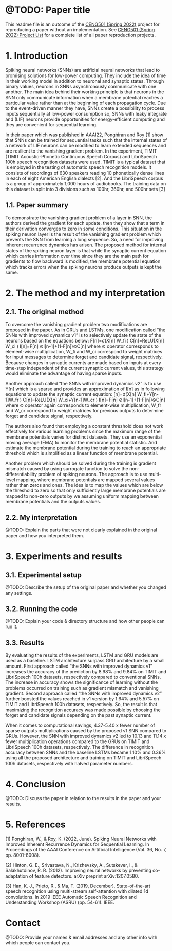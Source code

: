 # @TODO: Paper title

This readme file is an outcome of the [CENG501 (Spring 2022)](https://ceng.metu.edu.tr/~skalkan/DL/) project for reproducing a paper without an implementation. See [CENG501 (Spring 2022) Project List](https://github.com/CENG501-Projects/CENG501-Spring2022) for a complete list of all paper reproduction projects.

# 1. Introduction

Spiking neural networks (SNNs) are artificial neural networks that lead to promising solutions for low-power computing. They include the idea of time in their working model in addition to neuronal and synaptic states. Through binary values, neurons in SNNs asynchronously communicate with one another. The main idea behind their working principle is that neurons in the SNN only communicate information when a membrane potential reaches a particular value rather than at the beginning of each propagation cycle. Due to the event-driven manner they have, SNNs create a possibility to process inputs sequentially at low-power consumption so, SNNs with leaky integrate and (LIF) neurons provide opportunities for energy-efficient computing and they are convenient for sequential learning. 

In their paper which was published in AAAI22, Ponghiran and Roy [1] show that SNNs can be trained for sequential tasks such that the internal states of a network of LIF neurons can be modified to learn extended sequences and are resilient to the vanishing gradient problem. In the experiment, TIMIT (TIMIT Acoustic-Phonetic Continuous Speech Corpus) and LibriSpeech 100h speech recognition datasets were used. TIMIT is a typical dataset that is employed in the testing of automatic speech recognition models. It consists of recordings of 630 speakers reading 10 phonetically dense lines in each of eight American English dialects [2]. And the LibriSpeech corpus is a group of approximately 1,000 hours of audiobooks. The training data on this dataset is split into 3 divisions such as 100hr, 360hr, and 500hr sets [3]

## 1.1. Paper summary

To demonstrate the vanishing gradient problem of a layer in SNN, the authors derived the gradient for each update, then they show that a term in their derivation converges to zero in some conditions. This situation in the spiking neuron layer is the result of the vanishing gradient problem which prevents the SNN from learning a long sequence. So, a need for improving inherent recurrence dynamics has arisen. The proposed method for internal states of the spiking neuron layer is that while the synaptic current equation which carries information over time since they are the main path for gradients to flow backward is modified, the membrane potential equation which tracks errors when the spiking neurons produce outputs is kept the same.

# 2. The method and my interpretation

## 2.1. The original method

To overcome the vanishing gradient problem two modifications are proposed in the paper. As in GRUs and LSTMs, one modification called “the SNNs with improved dynamics v1” is to selectively update the state of the neurons based on the equations below:
F[n]=σ(X[n] W_fi )
C[n]=ReLU(X[n] W_ci )
I[n]=F[n]  ⊙I[n-1]+(1-F[n])⊙C[n]
where ⊙ operator corresponds to element-wise multiplication, W_fi and W_ci correspond to weight matrices for input messages to determine forget and candidate signal, respectively. Because changes in synaptic currents are made based on inputs at every time-step independent of the current synaptic current values, this strategy would eliminate the advantage of having sparse inputs. 

Another approach called “the SNNs with improved dynamics v2” is to use Y[n] which is a sparse and provides an approximation of I[n] as in following equations to update the synaptic current equation:
[n]=σ(X[n] W_fi+Y[n-1]W_fr )
C[n]=ReLU(X[n] W_ci+Y[n-1]W_cr )
I[n]=F[n]  ⊙I[n-1]+(1-F[n])⊙C[n]
where ⊙ operator again corresponds to element-wise multiplication, W_fr and W_cr correspond to weight matrices for previous outputs to determine forget and candidate signal, respectively.

The authors also found that employing a constant threshold does not work effectively for various learning problems since the maximum range of the membrane potentials varies for distinct datasets. They use an exponential moving average (EMA) to monitor the membrane potential statistic. And estimate the membrane potential during the training to reach an appropriate threshold which is simplified as a linear function of membrane potential.

Another problem which should be solved during the training is gradient mismatch caused by using surrogate function to solve the non-differentiability problem of spiking neurons. The approach is to use multi-level mapping, where membrane potentials are mapped several values rather than zeros and ones. The idea is to map the values which are below the threshold to zero so that only sufficiently large membrane potentials are mapped to non-zero outputs by we assuming uniform mapping between membrane potentials and the outputs values.

## 2.2. My interpretation 

@TODO: Explain the parts that were not clearly explained in the original paper and how you interpreted them.

# 3. Experiments and results

## 3.1. Experimental setup

@TODO: Describe the setup of the original paper and whether you changed any settings.

## 3.2. Running the code

@TODO: Explain your code & directory structure and how other people can run it.

## 3.3. Results

By evaluating the results of the experiments, LSTM and GRU models are used as a baseline. LSTM architecture surpass GRU architecture by a small amount.  First approach called “the SNNs with improved dynamics v1” increases the accuracy of the prediction by 8.98% and 9.84% on TIMIT and LibriSpeech 100h datasets, respectively compared to conventional SNNs. The increase in accuracy shows the significance of learning without the problems occurred on training such as gradient mismatch and vanishing gradient. Second approach called “the SNNs with improved dynamics v2” further boosted the values reached in v1 version by 1.64% and 5.57% on TIMIT and LibriSpeech 100h datasets, respectively. So, the result is that maximizing the recognition accuracy was made possible by choosing the forget and candidate signals depending on the past synaptic current. 

When it comes to computational savings, 4.37-5.40 x fewer number of sparse outputs multiplications caused by the proposed v1 SNN compared to GRUs. However, the SNN with improved dynamics v2 led to 10.13 and 11.14 x fewer multiplication operations compared to the GRUs on TIMIT and LibriSpeech 100h datasets, respectively. The difference in recognition accuracy between SNNs and the baseline LSTMs became 1.10% and 0.36% using all the proposed architecture and training on TIMIT and LibriSpeech 100h datasets, respectively with halved parameter numbers.

# 4. Conclusion

@TODO: Discuss the paper in relation to the results in the paper and your results.

# 5. References

[1] Ponghiran, W., & Roy, K. (2022, June). Spiking Neural Networks with Improved Inherent Recurrence Dynamics for Sequential Learning. In Proceedings of the AAAI Conference on Artificial Intelligence (Vol. 36, No. 7, pp. 8001-8008).

[2] Hinton, G. E., Srivastava, N., Krizhevsky, A., Sutskever, I., & Salakhutdinov, R. R. (2012). Improving neural networks by preventing co-adaptation of feature detectors. arXiv preprint arXiv:1207.0580.

[3] Han, K. J., Prieto, R., & Ma, T. (2019, December). State-of-the-art speech recognition using multi-stream self-attention with dilated 1d convolutions. In 2019 IEEE Automatic Speech Recognition and Understanding Workshop (ASRU) (pp. 54-61). IEEE.


# Contact

@TODO: Provide your names & email addresses and any other info with which people can contact you.
